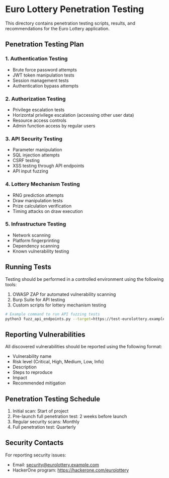 # Euro Lottery Penetration Testing

This directory contains penetration testing scripts, results, and recommendations for the Euro Lottery application.

## Penetration Testing Plan

### 1. Authentication Testing

- Brute force password attempts
- JWT token manipulation tests
- Session management tests
- Authentication bypass attempts

### 2. Authorization Testing

- Privilege escalation tests
- Horizontal privilege escalation (accessing other user data)
- Resource access controls
- Admin function access by regular users

### 3. API Security Testing

- Parameter manipulation
- SQL injection attempts
- CSRF testing
- XSS testing through API endpoints
- API input fuzzing

### 4. Lottery Mechanism Testing

- RNG prediction attempts
- Draw manipulation tests
- Prize calculation verification
- Timing attacks on draw execution

### 5. Infrastructure Testing

- Network scanning
- Platform fingerprinting
- Dependency scanning
- Known vulnerability testing

## Running Tests

Testing should be performed in a controlled environment using the following tools:

1. OWASP ZAP for automated vulnerability scanning
2. Burp Suite for API testing
3. Custom scripts for lottery mechanism testing

```bash
# Example command to run API fuzzing tests
python3 fuzz_api_endpoints.py --target=https://test-eurolottery.example.com/api/ --auth-token=$TEST_TOKEN
```

## Reporting Vulnerabilities

All discovered vulnerabilities should be reported using the following format:

- Vulnerability name
- Risk level (Critical, High, Medium, Low, Info)
- Description
- Steps to reproduce
- Impact
- Recommended mitigation

## Penetration Testing Schedule

1. Initial scan: Start of project
2. Pre-launch full penetration test: 2 weeks before launch
3. Regular security scans: Monthly
4. Full penetration test: Quarterly

## Security Contacts

For reporting security issues:

- Email: security@eurolottery.example.com
- HackerOne program: https://hackerone.com/eurolottery
